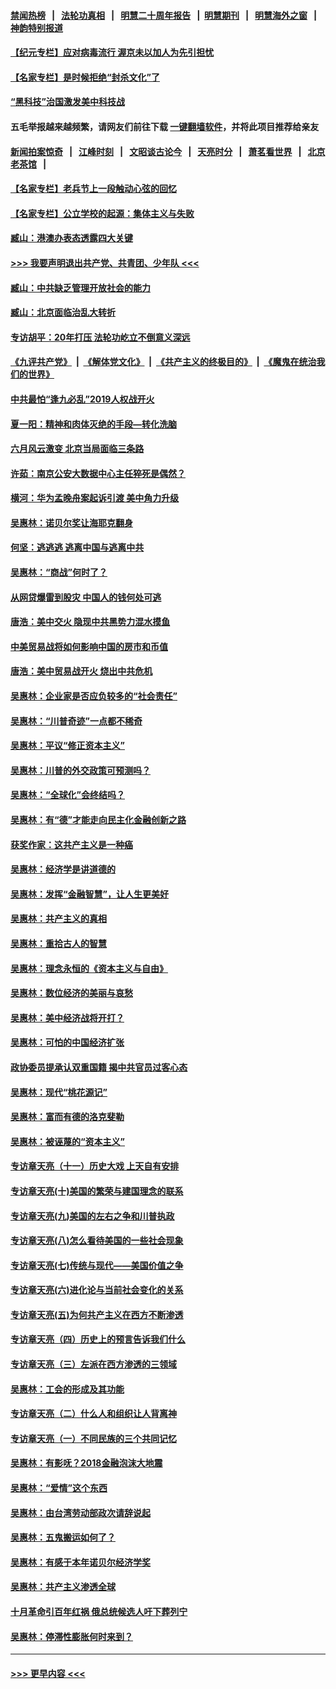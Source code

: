 #### [禁闻热榜](热点新闻.md?=0)  &nbsp;&nbsp;|&nbsp;&nbsp; [法轮功真相](https://github.com/gfw-breaker/truth/blob/master/README.md?=0) &nbsp;&nbsp;|&nbsp;&nbsp; [明慧二十周年报告](https://github.com/gfw-breaker/mh-reports/blob/master/README.md?=0) &nbsp;&nbsp;|&nbsp;&nbsp;[明慧期刊](https://github.com/gfw-breaker/mh-qikan) &nbsp;&nbsp;|&nbsp;&nbsp; [明慧海外之窗](https://github.com/gfw-breaker/mh-news/blob/master/README.md?=0) &nbsp;&nbsp;|&nbsp;&nbsp; [神韵特别报道](https://github.com/gfw-breaker/mh-news/blob/master/shenyun.md?=0)
#### [【纪元专栏】应对病毒流行 渥京未以加人为先引担忧](../pages/nsc423/n11875714.md?t=03051703) 
#### [【名家专栏】是时候拒绝“封杀文化”了](../pages/nsc423/n11814093.md?t=03051703) 
#### [“黑科技”治国激发美中科技战](../pages/nsc423/n11638056.md?t=03051703) 
#### 五毛举报越来越频繁，请网友们前往下载 [一键翻墙软件](https://github.com/gfw-breaker/ssr-accounts)，并将此项目推荐给亲友
#### [新闻拍案惊奇](https://github.com/gfw-breaker/banned-news/blob/master/pages/link4.md) &nbsp;&nbsp;|&nbsp;&nbsp; [江峰时刻](https://github.com/gfw-breaker/banned-news/blob/master/pages/link4.md) &nbsp;&nbsp;|&nbsp;&nbsp; [文昭谈古论今](https://github.com/gfw-breaker/banned-news/blob/master/pages/link4.md) &nbsp;&nbsp;|&nbsp;&nbsp; [天亮时分](https://github.com/gfw-breaker/banned-news/blob/master/pages/link4.md) &nbsp;&nbsp;|&nbsp;&nbsp; [萧茗看世界](https://github.com/gfw-breaker/banned-news/blob/master/pages/link4.md) &nbsp;&nbsp;|&nbsp;&nbsp; [北京老茶馆](https://github.com/gfw-breaker/banned-news/blob/master/pages/link4.md) &nbsp;&nbsp;|&nbsp;&nbsp; 
#### [【名家专栏】老兵节上一段触动心弦的回忆](../pages/nsc423/n11646016.md?t=03051703) 
#### [【名家专栏】公立学校的起源：集体主义与失败](../pages/nsc423/n11601833.md?t=03051703) 
#### [臧山：港澳办表态透露四大关键](../pages/nsc423/n11421628.md?t=03051703) 
#### [>>> 我要声明退出共产党、共青团、少年队 <<<](https://github.com/begood0513/goodnews/blob/master/quit/letter.md) 
#### [臧山：中共缺乏管理开放社会的能力](../pages/nsc423/n11407457.md?t=03051703) 
#### [臧山：北京面临治乱大转折](../pages/nsc423/n11406895.md?t=03051703) 
#### [专访胡平：20年打压 法轮功屹立不倒意义深远](../pages/nsc423/n11398800.md?t=03051703) 
#### [《九评共产党》](https://github.com/begood0513/9ping.md/blob/master/README.md) &nbsp;|&nbsp; [《解体党文化》](../../../../jtdwh.md/blob/master/README.md)  &nbsp;|&nbsp; [《共产主义的终极目的》](../../../../gczydzjmd.md/blob/master/README.md) &nbsp;|&nbsp; [《魔鬼在统治我们的世界》](../../../../mgztzwmdsj.md/blob/master/README.md) 
#### [中共最怕“逢九必乱”2019人权战开火](../pages/nsc423/n11385248.md?t=03051703) 
#### [夏一阳：精神和肉体灭绝的手段—转化洗脑](../pages/nsc423/n11368250.md?t=03051703) 
#### [六月风云激变 北京当局面临三条路](../pages/nsc423/n11313668.md?t=03051703) 
#### [许茹：南京公安大数据中心主任猝死是偶然？](../pages/nsc423/n11064744.md?t=03051703) 
#### [横河：华为孟晚舟案起诉引渡 美中角力升级](../pages/nsc423/n11027230.md?t=03051703) 
#### [吴惠林：诺贝尔奖让海耶克翻身](../pages/nsc423/n10890049.md?t=03051703) 
#### [何坚：逃逃逃 逃离中国与逃离中共](../pages/nsc423/n10592891.md?t=03051703) 
#### [吴惠林：“商战”何时了？](../pages/nsc423/n10573558.md?t=03051703) 
#### [从网贷爆雷到股灾 中国人的钱何处可逃](../pages/nsc423/n10572800.md?t=03051703) 
#### [唐浩：美中交火 隐现中共黑势力混水摸鱼](../pages/nsc423/n10544040.md?t=03051703) 
#### [中美贸易战将如何影响中国的房市和币值](../pages/nsc423/n10543697.md?t=03051703) 
#### [唐浩：美中贸易战开火 烧出中共危机](../pages/nsc423/n10540126.md?t=03051703) 
#### [吴惠林：企业家是否应负较多的“社会责任”](../pages/nsc423/n10535022.md?t=03051703) 
#### [吴惠林：“川普奇迹”一点都不稀奇](../pages/nsc423/n10512808.md?t=03051703) 
#### [吴惠林：平议“修正资本主义”](../pages/nsc423/n10495724.md?t=03051703) 
#### [吴惠林：川普的外交政策可预测吗？](../pages/nsc423/n10462387.md?t=03051703) 
#### [吴惠林：“全球化”会终结吗？](../pages/nsc423/n10452838.md?t=03051703) 
#### [吴惠林：有“德”才能走向民主化金融创新之路](../pages/nsc423/n10432292.md?t=03051703) 
#### [获奖作家：这共产主义是一种癌](../pages/nsc423/n10431541.md?t=03051703) 
#### [吴惠林：经济学是讲道德的](../pages/nsc423/n10398014.md?t=03051703) 
#### [吴惠林：发挥“金融智慧”，让人生更美好](../pages/nsc423/n10375019.md?t=03051703) 
#### [吴惠林：共产主义的真相](../pages/nsc423/n10351394.md?t=03051703) 
#### [吴惠林：重拾古人的智慧](../pages/nsc423/n10337691.md?t=03051703) 
#### [吴惠林：理念永恒的《资本主义与自由》](../pages/nsc423/n10316274.md?t=03051703) 
#### [吴惠林：数位经济的美丽与哀愁](../pages/nsc423/n10292946.md?t=03051703) 
#### [吴惠林：美中经济战将开打？](../pages/nsc423/n10258825.md?t=03051703) 
#### [吴惠林：可怕的中国经济扩张](../pages/nsc423/n10219147.md?t=03051703) 
#### [政协委员提承认双重国籍 揭中共官员过客心态](../pages/nsc423/n10208809.md?t=03051703) 
#### [吴惠林：现代“桃花源记”](../pages/nsc423/n10185234.md?t=03051703) 
#### [吴惠林：富而有德的洛克斐勒](../pages/nsc423/n10142264.md?t=03051703) 
#### [吴惠林：被诬蔑的“资本主义”](../pages/nsc423/n10124816.md?t=03051703) 
#### [专访章天亮（十一）历史大戏 上天自有安排](../pages/nsc423/n10094905.md?t=03051703) 
#### [专访章天亮(十)美国的繁荣与建国理念的联系](../pages/nsc423/n10094899.md?t=03051703) 
#### [专访章天亮(九)美国的左右之争和川普执政](../pages/nsc423/n10094889.md?t=03051703) 
#### [专访章天亮(八)怎么看待美国的一些社会现象](../pages/nsc423/n10094857.md?t=03051703) 
#### [专访章天亮(七)传统与现代——美国价值之争](../pages/nsc423/n10093140.md?t=03051703) 
#### [专访章天亮(六)进化论与当前社会变化的关系](../pages/nsc423/n10092036.md?t=03051703) 
#### [专访章天亮(五)为何共产主义在西方不断渗透](../pages/nsc423/n10083620.md?t=03051703) 
#### [专访章天亮（四）历史上的预言告诉我们什么](../pages/nsc423/n10083606.md?t=03051703) 
#### [专访章天亮（三）左派在西方渗透的三领域](../pages/nsc423/n10081115.md?t=03051703) 
#### [吴惠林：工会的形成及其功能](../pages/nsc423/n10080633.md?t=03051703) 
#### [专访章天亮（二）什么人和组织让人背离神](../pages/nsc423/n10076637.md?t=03051703) 
#### [专访章天亮（一）不同民族的三个共同记忆](../pages/nsc423/n10074188.md?t=03051703) 
#### [吴惠林：有影呒？2018金融泡沫大地震](../pages/nsc423/n10040534.md?t=03051703) 
#### [吴惠林：“爱情”这个东西](../pages/nsc423/n10019423.md?t=03051703) 
#### [吴惠林：由台湾劳动部政次请辞说起](../pages/nsc423/n9979679.md?t=03051703) 
#### [吴惠林：五鬼搬运如何了？](../pages/nsc423/n9925338.md?t=03051703) 
#### [吴惠林：有感于本年诺贝尔经济学奖](../pages/nsc423/n9871883.md?t=03051703) 
#### [吴惠林：共产主义渗透全球](../pages/nsc423/n9812748.md?t=03051703) 
#### [十月革命引百年红祸 俄总统候选人吁下葬列宁](../pages/nsc423/n9810182.md?t=03051703) 
#### [吴惠林：停滞性膨胀何时来到？](../pages/nsc423/n9764136.md?t=03051703) 

----
#### [ >>> 更早内容 <<< ](../indexes/nsc423-earlier.md)
